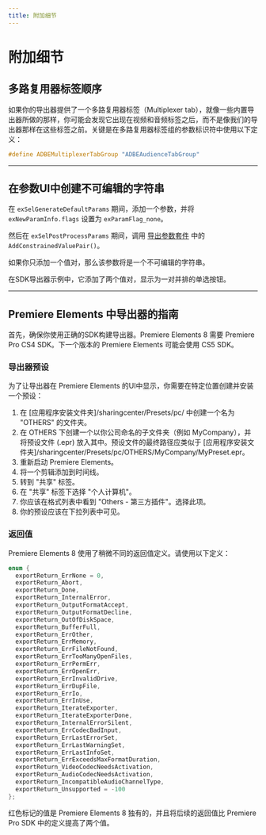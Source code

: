 ```yaml
---
title: 附加细节
---
```

# 附加细节

## 多路复用器标签顺序

如果你的导出器提供了一个多路复用器标签（Multiplexer tab），就像一些内置导出器所做的那样，你可能会发现它出现在视频和音频标签之后，而不是像我们的导出器那样在这些标签之前。关键是在多路复用器标签组的参数标识符中使用以下定义：

```cpp
#define ADBEMultiplexerTabGroup "ADBEAudienceTabGroup"
```

---

## 在参数UI中创建不可编辑的字符串

在 `exSelGenerateDefaultParams` 期间，添加一个参数，并将 `exNewParamInfo.flags` 设置为 `exParamFlag_none`。

然后在 `exSelPostProcessParams` 期间，调用 [导出参数套件](../suites#export-param-suite) 中的 `AddConstrainedValuePair()`。

如果你只添加一个值对，那么该参数将是一个不可编辑的字符串。

在SDK导出器示例中，它添加了两个值对，显示为一对并排的单选按钮。

---

## Premiere Elements 中导出器的指南

首先，确保你使用正确的SDK构建导出器。Premiere Elements 8 需要 Premiere Pro CS4 SDK。下一个版本的 Premiere Elements 可能会使用 CS5 SDK。

### 导出器预设

为了让导出器在 Premiere Elements 的UI中显示，你需要在特定位置创建并安装一个预设：

1. 在 [应用程序安装文件夹]/sharingcenter/Presets/pc/ 中创建一个名为 "OTHERS" 的文件夹。
2. 在 OTHERS 下创建一个以你公司命名的子文件夹（例如 MyCompany），并将预设文件 (.epr) 放入其中。预设文件的最终路径应类似于 [应用程序安装文件夹]/sharingcenter/Presets/pc/OTHERS/MyCompany/MyPreset.epr。
3. 重新启动 Premiere Elements。
4. 将一个剪辑添加到时间线。
5. 转到 "共享" 标签。
6. 在 "共享" 标签下选择 "个人计算机"。
7. 你应该在格式列表中看到 "Others - 第三方插件"。选择此项。
8. 你的预设应该在下拉列表中可见。

### 返回值

Premiere Elements 8 使用了稍微不同的返回值定义。请使用以下定义：

```cpp
enum {
  exportReturn_ErrNone = 0,
  exportReturn_Abort,
  exportReturn_Done,
  exportReturn_InternalError,
  exportReturn_OutputFormatAccept,
  exportReturn_OutputFormatDecline,
  exportReturn_OutOfDiskSpace,
  exportReturn_BufferFull,
  exportReturn_ErrOther,
  exportReturn_ErrMemory,
  exportReturn_ErrFileNotFound,
  exportReturn_ErrTooManyOpenFiles,
  exportReturn_ErrPermErr,
  exportReturn_ErrOpenErr,
  exportReturn_ErrInvalidDrive,
  exportReturn_ErrDupFile,
  exportReturn_ErrIo,
  exportReturn_ErrInUse,
  exportReturn_IterateExporter,
  exportReturn_IterateExporterDone,
  exportReturn_InternalErrorSilent,
  exportReturn_ErrCodecBadInput,
  exportReturn_ErrLastErrorSet,
  exportReturn_ErrLastWarningSet,
  exportReturn_ErrLastInfoSet,
  exportReturn_ErrExceedsMaxFormatDuration,
  exportReturn_VideoCodecNeedsActivation,
  exportReturn_AudioCodecNeedsActivation,
  exportReturn_IncompatibleAudioChannelType,
  exportReturn_Unsupported = -100
};
```

红色标记的值是 Premiere Elements 8 独有的，并且将后续的返回值比 Premiere Pro SDK 中的定义提高了两个值。
